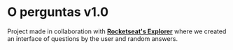 # O perguntas v1.0

Project made in collaboration with <a href="https://lp.rocketseat.com.br/inscricao/maratona-explorer?utm_source=google_ads&utm_medium=cpc&utm_campaign=capture-me&gclid=CjwKCAjwkYGVBhArEiwA4sZLuBdF2Ya0pecdRbu2cSva5ePLNPjMYqEz1bPN6clJQOgPXU5sKytoHxoC1dYQAvD_BwE#1&utm_term=srch" target="_blank"><strong>Rocketseat's Explorer</strong></a> where we created an interface of questions by the user and random answers.